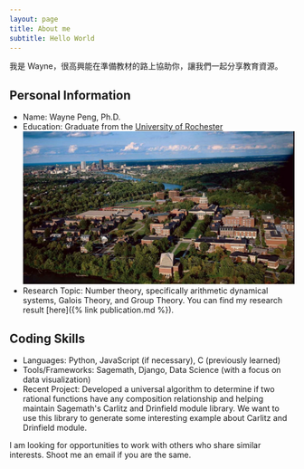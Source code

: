 ```yaml
---
layout: page
title: About me
subtitle: Hello World
---
```


我是 Wayne，很高興能在準備教材的路上協助你，讓我們一起分享教育資源。

## Personal Information
* Name: Wayne Peng, Ph.D.
* Education: Graduate from the [University of Rochester](https://www.sas.rochester.edu/mth/)
![Beautiful Rochester](./assets/img/rochester.jpg)
* Research Topic: Number theory, specifically arithmetic dynamical systems, Galois Theory, and Group Theory. You can find my research result [here]({% link publication.md %}).

## Coding Skills
* Languages: Python, JavaScript (if necessary), C (previously learned)
* Tools/Frameworks: Sagemath, Django, Data Science (with a focus on data visualization)
* Recent Project: Developed a universal algorithm to determine if two rational functions have any composition relationship and helping maintain Sagemath's Carlitz and Drinfield module library. We want to use this library to generate some interesting example about Carlitz and Drinfield module.

I am looking for opportunities to work with others who share similar interests. Shoot me an email if you are the same.
